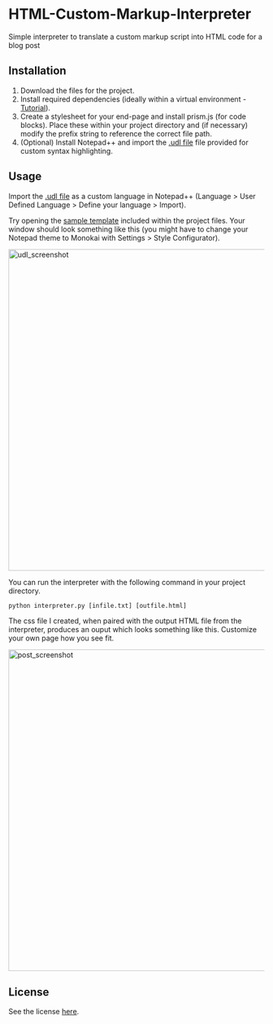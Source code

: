 # HTML-Custom-Markup-Interpreter

Simple interpreter to translate a custom markup script into HTML code for a blog post

## Installation
1. Download the files for the project.
2. Install required dependencies (ideally within a virtual environment - [Tutorial](https://docs.python.org/3/tutorial/venv.html)).
3. Create a stylesheet for your end-page and install prism.js (for code blocks). Place these within your project directory and (if necessary) modify the prefix string to reference the correct file path. 
4. (Optional) Install Notepad++ and import the [.udl file](blog-markdown-formatting.udl) file provided for custom syntax highlighting.

## Usage
Import the [.udl file](blog-markdown-formatting.udl) as a custom language in Notepad++ (Language > User Defined Language > Define your language > Import). 

Try opening the [sample template](sample-template.txt) included within the project files. Your window should look something like this (you might have to change your Notepad theme to Monokai with Settings > Style Configurator).

<img width="633" alt="udl_screenshot" src="https://user-images.githubusercontent.com/42822671/151635252-19f0fc38-659d-4037-ad37-2569e5d3a837.png">

You can run the interpreter with the following command in your project directory.

```python interpreter.py [infile.txt] [outfile.html]```

The css file I created, when paired with the output HTML file from the interpreter, produces an ouput which looks something like this. Customize your own page how you see fit.

<img width="633" alt="post_screenshot" src="https://user-images.githubusercontent.com/42822671/151635817-e391134a-049d-4ecf-80b9-0e6e2e3178fa.png">

## License
See the license [here](LICENSE).

